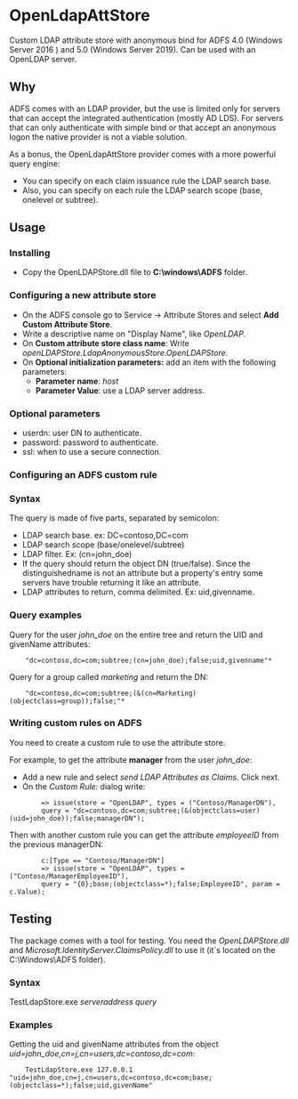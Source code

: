# OpenLdapAttStore

Custom LDAP attribute store with anonymous bind for ADFS 4.0 (Windows Server 2016 ) and 5.0 (Windows Server 2019). Can be used with an OpenLDAP server.


## Why

ADFS comes with an LDAP provider, but the use is limited only for servers that can accept the integrated authentication (mostly AD LDS).
For servers that can only authenticate with simple bind or that accept an anonymous logon the native provider is not a viable solution.

As a bonus, the OpenLdapAttStore provider comes with a more powerful query engine:

* You can specify on each claim issuance rule the LDAP search base.
* Also, you can specify on each rule the LDAP search scope (base, onelevel or subtree).

## Usage

### Installing

* Copy the OpenLDAPStore.dll file to **C:\windows\ADFS** folder.


### Configuring a new attribute store

* On the ADFS console go to Service -> Attribute Stores and select **Add Custom Attribute Store**.
* Write a descriptive name on "Display Name", like *OpenLDAP*.
* On **Custom attribute store class name**: Write *openLDAPStore.LdapAnonymousStore.OpenLDAPStore*.
* On **Optional initialization parameters:** add an item with the following parameters:
	* **Parameter name**: *host*
	* **Parameter Value**: use a LDAP server address.

### Optional parameters

* userdn: user DN to authenticate.
* password: password to authenticate.
* ssl: when to use a secure connection.

### Configuring an ADFS custom rule


### Syntax

The query is made of five parts, separated by semicolon:

* LDAP search base. ex: DC=contoso,DC=com
* LDAP search scope (base/onelevel/subtree) 
* LDAP filter. Ex: (cn=john_doe)
* If the query should return the object DN (true/false). Since the distinguishedname is not an attribute but a property's entry some servers have trouble returning it like an attribute.
* LDAP attributes to return, comma delimited. Ex: uid,givenname.


### Query examples


Query for the user *john_doe* on the entire tree and return the UID and givenName attributes:
```
    "dc=contoso,dc=com;subtree;(cn=john_doe);false;uid,givenname"*
```
Query for a group called *marketing* and return the DN:
```
    "dc=contoso,dc=com;subtree;(&(cn=Marketing)(objectclass=group));false;"*
```

### Writing custom rules on ADFS

You need to create a custom rule to use the attribute store.

For example, to get the attribute **manager** from the user *john_doe*:

* Add a new rule and select *send LDAP Attributes as Claims*. Click next.
* On the *Custom Rule:* dialog write:

    ```
        => issue(store = "OpenLDAP", types = ("Contoso/ManagerDN"),
        query = "dc=contoso,dc=com;subtree;(&(objectclass=user)(uid=john_doe));false;managerDN");
 ```

Then with another custom rule you can get the attribute *employeeID* from the previous managerDN:

```
        c:[Type == "Contoso/ManagerDN"]
        => issue(store = "OpenLDAP", types = ("Contoso/ManagerEmployeeID"),
        query = "{0};base;(objectclass=*);false;EmployeeID", param = c.Value);
 ```

## Testing

The package comes with a tool for testing. You need the *OpenLDAPStore.dll* and *Microsoft.IdentityServer.ClaimsPolicy.dll* to use it (it´s located on the C:\Windows\ADFS folder).
### Syntax
TestLdapStore.exe *serveraddress* *query*

### Examples

Getting the uid and givenName attributes from the object *uid=john_doe,cn=j,cn=users,dc=contoso,dc=com*:

```
    TestLdapStore.exe 127.0.0.1 "uid=john_doe,cn=j,cn=users,dc=contoso,dc=com;base;(objectclass=*);false;uid,givenName"
```
